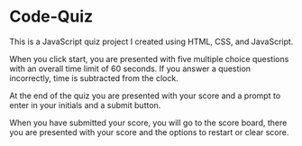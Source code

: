 # Code-Quiz

This is a JavaScript quiz project I created using HTML, CSS, and JavaScript.

When you click start, you are presented with five multiple choice questions with an overall time limit of 60 seconds.
If you answer a question incorrectly, time is subtracted from the clock.

At the end of the quiz you are presented with your score and a prompt to enter in your initials and a submit button.

When you have submitted your score, you will go to the score board, there you are presented with your score and the options to restart or clear score.


